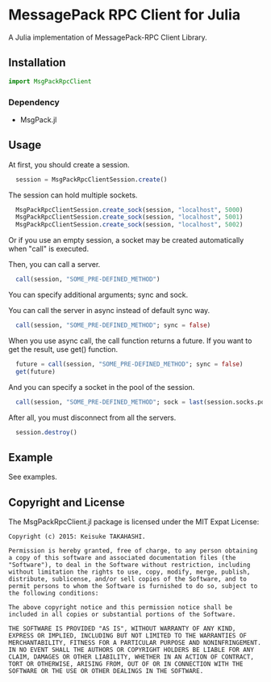 # MessagePack RPC Client for Julia

A Julia implementation of MessagePack-RPC Client Library.


## Installation

```julia
import MsgPackRpcClient
```

### Dependency

* MsgPack.jl


## Usage

At first, you should create a session.

```julia
  session = MsgPackRpcClientSession.create()
```

The session can hold multiple sockets.

```julia
  MsgPackRpcClientSession.create_sock(session, "localhost", 5000)
  MsgPackRpcClientSession.create_sock(session, "localhost", 5001)
  MsgPackRpcClientSession.create_sock(session, "localhost", 5002)
```

Or if you use an empty session, a socket may be created automatically when "call" is executed.

Then, you can call a server.

```julia
  call(session, "SOME_PRE-DEFINED_METHOD")
```

You can specify additional arguments; sync and sock.

You can call the server in async instead of default sync way.

```julia
  call(session, "SOME_PRE-DEFINED_METHOD"; sync = false)
```

When you use async call, the call function returns a future.
If you want to get the result, use get() function.

```julia
  future = call(session, "SOME_PRE-DEFINED_METHOD"; sync = false)
  get(future)
```

And you can specify a socket in the pool of the session.

```julia
  call(session, "SOME_PRE-DEFINED_METHOD"; sock = last(session.socks.pool))
```

After all, you must disconnect from all the servers.

```julia
  session.destroy()
```


## Example

See examples.


## Copyright and License

  The MsgPackRpcClient.jl package is licensed under the MIT Expat License:

    Copyright (c) 2015: Keisuke TAKAHASHI.
    
    Permission is hereby granted, free of charge, to any person obtaining
    a copy of this software and associated documentation files (the
    "Software"), to deal in the Software without restriction, including
    without limitation the rights to use, copy, modify, merge, publish,
    distribute, sublicense, and/or sell copies of the Software, and to
    permit persons to whom the Software is furnished to do so, subject to
    the following conditions:
    
    The above copyright notice and this permission notice shall be
    included in all copies or substantial portions of the Software.
    
    THE SOFTWARE IS PROVIDED "AS IS", WITHOUT WARRANTY OF ANY KIND,
    EXPRESS OR IMPLIED, INCLUDING BUT NOT LIMITED TO THE WARRANTIES OF
    MERCHANTABILITY, FITNESS FOR A PARTICULAR PURPOSE AND NONINFRINGEMENT.
    IN NO EVENT SHALL THE AUTHORS OR COPYRIGHT HOLDERS BE LIABLE FOR ANY
    CLAIM, DAMAGES OR OTHER LIABILITY, WHETHER IN AN ACTION OF CONTRACT,
    TORT OR OTHERWISE, ARISING FROM, OUT OF OR IN CONNECTION WITH THE
    SOFTWARE OR THE USE OR OTHER DEALINGS IN THE SOFTWARE.

